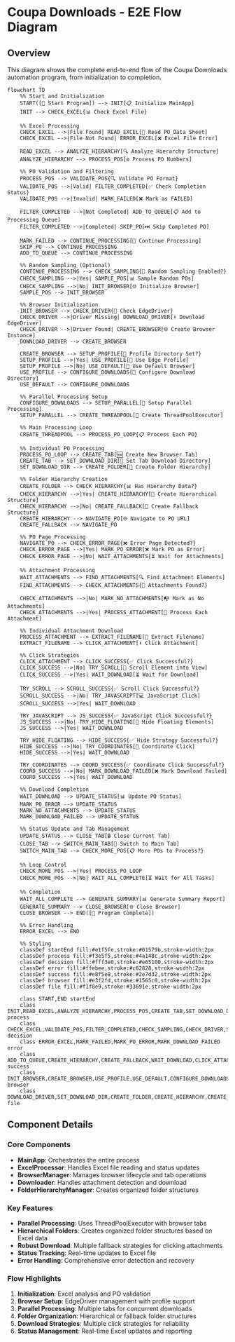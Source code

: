 # Coupa Downloads - E2E Flow Diagram

## Overview

This diagram shows the complete end-to-end flow of the Coupa Downloads automation program, from initialization to completion.

```mermaid
flowchart TD
    %% Start and Initialization
    START([🚀 Start Program]) --> INIT[📋 Initialize MainApp]
    INIT --> CHECK_EXCEL{📊 Check Excel File}

    %% Excel Processing
    CHECK_EXCEL -->|File Found| READ_EXCEL[📖 Read PO_Data Sheet]
    CHECK_EXCEL -->|File Not Found| ERROR_EXCEL[❌ Excel File Error]

    READ_EXCEL --> ANALYZE_HIERARCHY[🔍 Analyze Hierarchy Structure]
    ANALYZE_HIERARCHY --> PROCESS_POS[⚙️ Process PO Numbers]

    %% PO Validation and Filtering
    PROCESS_POS --> VALIDATE_POS{🔍 Validate PO Format}
    VALIDATE_POS -->|Valid| FILTER_COMPLETED{✅ Check Completion Status}
    VALIDATE_POS -->|Invalid| MARK_FAILED[❌ Mark as FAILED]

    FILTER_COMPLETED -->|Not Completed| ADD_TO_QUEUE[📋 Add to Processing Queue]
    FILTER_COMPLETED -->|Completed| SKIP_PO[⏭️ Skip Completed PO]

    MARK_FAILED --> CONTINUE_PROCESSING[🔄 Continue Processing]
    SKIP_PO --> CONTINUE_PROCESSING
    ADD_TO_QUEUE --> CONTINUE_PROCESSING

    %% Random Sampling (Optional)
    CONTINUE_PROCESSING --> CHECK_SAMPLING{🎲 Random Sampling Enabled?}
    CHECK_SAMPLING -->|Yes| SAMPLE_POS[📊 Sample Random POs]
    CHECK_SAMPLING -->|No| INIT_BROWSER[🌐 Initialize Browser]
    SAMPLE_POS --> INIT_BROWSER

    %% Browser Initialization
    INIT_BROWSER --> CHECK_DRIVER{🔧 Check EdgeDriver}
    CHECK_DRIVER -->|Driver Missing| DOWNLOAD_DRIVER[⬇️ Download EdgeDriver]
    CHECK_DRIVER -->|Driver Found| CREATE_BROWSER[🌐 Create Browser Instance]
    DOWNLOAD_DRIVER --> CREATE_BROWSER

    CREATE_BROWSER --> SETUP_PROFILE{👤 Profile Directory Set?}
    SETUP_PROFILE -->|Yes| USE_PROFILE[👤 Use Edge Profile]
    SETUP_PROFILE -->|No| USE_DEFAULT[🔧 Use Default Browser]
    USE_PROFILE --> CONFIGURE_DOWNLOADS[📁 Configure Download Directory]
    USE_DEFAULT --> CONFIGURE_DOWNLOADS

    %% Parallel Processing Setup
    CONFIGURE_DOWNLOADS --> SETUP_PARALLEL[🔄 Setup Parallel Processing]
    SETUP_PARALLEL --> CREATE_THREADPOOL[🧵 Create ThreadPoolExecutor]

    %% Main Processing Loop
    CREATE_THREADPOOL --> PROCESS_PO_LOOP{📋 Process Each PO}

    %% Individual PO Processing
    PROCESS_PO_LOOP --> CREATE_TAB[🆕 Create New Browser Tab]
    CREATE_TAB --> SET_DOWNLOAD_DIR[📁 Set Tab Download Directory]
    SET_DOWNLOAD_DIR --> CREATE_FOLDER[📁 Create Folder Hierarchy]

    %% Folder Hierarchy Creation
    CREATE_FOLDER --> CHECK_HIERARCHY{📊 Has Hierarchy Data?}
    CHECK_HIERARCHY -->|Yes| CREATE_HIERARCHY[📁 Create Hierarchical Structure]
    CHECK_HIERARCHY -->|No| CREATE_FALLBACK[📁 Create Fallback Structure]
    CREATE_HIERARCHY --> NAVIGATE_PO[🌐 Navigate to PO URL]
    CREATE_FALLBACK --> NAVIGATE_PO

    %% PO Page Processing
    NAVIGATE_PO --> CHECK_ERROR_PAGE{❌ Error Page Detected?}
    CHECK_ERROR_PAGE -->|Yes| MARK_PO_ERROR[❌ Mark PO as Error]
    CHECK_ERROR_PAGE -->|No| WAIT_ATTACHMENTS[⏳ Wait for Attachments]

    %% Attachment Processing
    WAIT_ATTACHMENTS --> FIND_ATTACHMENTS[🔍 Find Attachment Elements]
    FIND_ATTACHMENTS --> CHECK_ATTACHMENTS{📎 Attachments Found?}

    CHECK_ATTACHMENTS -->|No| MARK_NO_ATTACHMENTS[📭 Mark as No Attachments]
    CHECK_ATTACHMENTS -->|Yes| PROCESS_ATTACHMENT[📎 Process Each Attachment]

    %% Individual Attachment Download
    PROCESS_ATTACHMENT --> EXTRACT_FILENAME[📄 Extract Filename]
    EXTRACT_FILENAME --> CLICK_ATTACHMENT[⬇️ Click Attachment]

    %% Click Strategies
    CLICK_ATTACHMENT --> CLICK_SUCCESS{✅ Click Successful?}
    CLICK_SUCCESS -->|No| TRY_SCROLL[📜 Scroll Element into View]
    CLICK_SUCCESS -->|Yes| WAIT_DOWNLOAD[⏳ Wait for Download]

    TRY_SCROLL --> SCROLL_SUCCESS{✅ Scroll Click Successful?}
    SCROLL_SUCCESS -->|No| TRY_JAVASCRIPT[💻 JavaScript Click]
    SCROLL_SUCCESS -->|Yes| WAIT_DOWNLOAD

    TRY_JAVASCRIPT --> JS_SUCCESS{✅ JavaScript Click Successful?}
    JS_SUCCESS -->|No| TRY_HIDE_FLOATING[👻 Hide Floating Elements]
    JS_SUCCESS -->|Yes| WAIT_DOWNLOAD

    TRY_HIDE_FLOATING --> HIDE_SUCCESS{✅ Hide Strategy Successful?}
    HIDE_SUCCESS -->|No| TRY_COORDINATES[📍 Coordinate Click]
    HIDE_SUCCESS -->|Yes| WAIT_DOWNLOAD

    TRY_COORDINATES --> COORD_SUCCESS{✅ Coordinate Click Successful?}
    COORD_SUCCESS -->|No| MARK_DOWNLOAD_FAILED[❌ Mark Download Failed]
    COORD_SUCCESS -->|Yes| WAIT_DOWNLOAD

    %% Download Completion
    WAIT_DOWNLOAD --> UPDATE_STATUS[📊 Update PO Status]
    MARK_PO_ERROR --> UPDATE_STATUS
    MARK_NO_ATTACHMENTS --> UPDATE_STATUS
    MARK_DOWNLOAD_FAILED --> UPDATE_STATUS

    %% Status Update and Tab Management
    UPDATE_STATUS --> CLOSE_TAB[🔒 Close Current Tab]
    CLOSE_TAB --> SWITCH_MAIN_TAB[🔄 Switch to Main Tab]
    SWITCH_MAIN_TAB --> CHECK_MORE_POS{📋 More POs to Process?}

    %% Loop Control
    CHECK_MORE_POS -->|Yes| PROCESS_PO_LOOP
    CHECK_MORE_POS -->|No| WAIT_ALL_COMPLETE[⏳ Wait for All Tasks]

    %% Completion
    WAIT_ALL_COMPLETE --> GENERATE_SUMMARY[📊 Generate Summary Report]
    GENERATE_SUMMARY --> CLOSE_BROWSER[🌐 Close Browser]
    CLOSE_BROWSER --> END([🎉 Program Complete])

    %% Error Handling
    ERROR_EXCEL --> END

    %% Styling
    classDef startEnd fill:#e1f5fe,stroke:#01579b,stroke-width:2px
    classDef process fill:#f3e5f5,stroke:#4a148c,stroke-width:2px
    classDef decision fill:#fff3e0,stroke:#e65100,stroke-width:2px
    classDef error fill:#ffebee,stroke:#c62828,stroke-width:2px
    classDef success fill:#e8f5e8,stroke:#2e7d32,stroke-width:2px
    classDef browser fill:#e3f2fd,stroke:#1565c0,stroke-width:2px
    classDef file fill:#f1f8e9,stroke:#33691e,stroke-width:2px

    class START,END startEnd
    class INIT,READ_EXCEL,ANALYZE_HIERARCHY,PROCESS_POS,CREATE_TAB,SET_DOWNLOAD_DIR,CREATE_FOLDER,NAVIGATE_PO,WAIT_ATTACHMENTS,FIND_ATTACHMENTS,EXTRACT_FILENAME,UPDATE_STATUS,CLOSE_TAB,SWITCH_MAIN_TAB,GENERATE_SUMMARY process
    class CHECK_EXCEL,VALIDATE_POS,FILTER_COMPLETED,CHECK_SAMPLING,CHECK_DRIVER,SETUP_PROFILE,CHECK_HIERARCHY,CHECK_ERROR_PAGE,CHECK_ATTACHMENTS,CLICK_SUCCESS,SCROLL_SUCCESS,JS_SUCCESS,HIDE_SUCCESS,COORD_SUCCESS,CHECK_MORE_POS decision
    class ERROR_EXCEL,MARK_FAILED,MARK_PO_ERROR,MARK_DOWNLOAD_FAILED error
    class ADD_TO_QUEUE,CREATE_HIERARCHY,CREATE_FALLBACK,WAIT_DOWNLOAD,CLICK_ATTACHMENT,TRY_SCROLL,TRY_JAVASCRIPT,TRY_HIDE_FLOATING,TRY_COORDINATES success
    class INIT_BROWSER,CREATE_BROWSER,USE_PROFILE,USE_DEFAULT,CONFIGURE_DOWNLOADS,CLOSE_BROWSER browser
    class DOWNLOAD_DRIVER,SET_DOWNLOAD_DIR,CREATE_FOLDER,CREATE_HIERARCHY,CREATE_FALLBACK file
```

## Component Details

### Core Components

- **MainApp**: Orchestrates the entire process
- **ExcelProcessor**: Handles Excel file reading and status updates
- **BrowserManager**: Manages browser lifecycle and tab operations
- **Downloader**: Handles attachment detection and download
- **FolderHierarchyManager**: Creates organized folder structures

### Key Features

- **Parallel Processing**: Uses ThreadPoolExecutor with browser tabs
- **Hierarchical Folders**: Creates organized folder structures based on Excel data
- **Robust Download**: Multiple fallback strategies for clicking attachments
- **Status Tracking**: Real-time updates to Excel file
- **Error Handling**: Comprehensive error detection and recovery

### Flow Highlights

1. **Initialization**: Excel analysis and PO validation
2. **Browser Setup**: EdgeDriver management with profile support
3. **Parallel Processing**: Multiple tabs for concurrent downloads
4. **Folder Organization**: Hierarchical or fallback folder structures
5. **Download Strategies**: Multiple click strategies for reliability
6. **Status Management**: Real-time Excel updates and reporting
